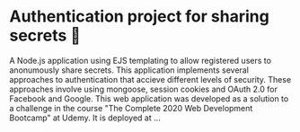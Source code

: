 # Authentication project for sharing secrets 🤫

A Node.js application using EJS templating to allow registered users to anonumously share secrets. This application implements several approaches to authentication that accieve different levels of security. These approaches involve using mongoose, session cookies and OAuth 2.0 for Facebook and Google. This web application was developed as a solution to a challenge in the course "The Complete 2020 Web Development Bootcamp" at Udemy. It is deployed at ...
